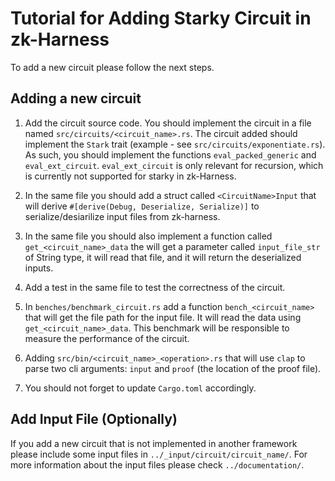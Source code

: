 # Tutorial for Adding Starky Circuit in zk-Harness

To add a new circuit please follow the next steps.

## Adding a new circuit

1. Add the circuit source code. You should implement the circuit in a file named `src/circuits/<circuit_name>.rs`. The circuit added should implement the `Stark` trait (example - see `src/circuits/exponentiate.rs`). As such, you should implement the functions `eval_packed_generic` and `eval_ext_circuit`. `eval_ext_circuit` is only relevant for recursion, which is currently not supported for starky in zk-Harness.

2. In the same file you should add a struct called `<CircuitName>Input` that will derive `#[derive(Debug, Deserialize, Serialize)]`
to serialize/desiarilize input files from zk-harness.

3. In the same file you should also implement a function called `get_<circuit_name>_data`
the will get a parameter called `input_file_str` of String type, 
it will read that file, and it will return the deserialized inputs.

4.  Add a test in the same file to test the correctness of the circuit.

5. In `benches/benchmark_circuit.rs` add a function `bench_<circuit_name>` that will get
the file path for the input file. It will read the data using `get_<circuit_name>_data`.
This benchmark will be responsible to measure the performance of the circuit.

6. Adding `src/bin/<circuit_name>_<operation>.rs` that will use `clap` to parse two cli arguments: 
`input` and `proof` (the location of the proof file).

7. You should not forget to update `Cargo.toml` accordingly.

## Add Input File (Optionally)

If you add a new circuit that is not implemented in another framework please include some input files in `../_input/circuit/circuit_name/`.
For more information about the input files please check `../documentation/`.